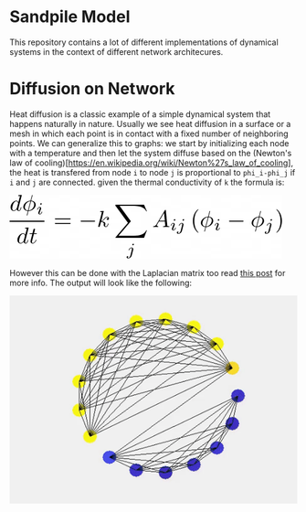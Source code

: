 # Sandpile Model
This repository contains a lot of different implementations of dynamical systems in the context of different network architecures.



# Diffusion on Network
Heat diffusion is a classic example of a simple dynamical system that happens naturally in nature. Usually we see heat diffusion in a surface or a mesh in which each point
is in contact with a fixed number of neighboring points. We can generalize this to graphs: we start by initializing each node with a temperature and then let the system diffuse based on
the (Newton's law of cooling)[https://en.wikipedia.org/wiki/Newton%27s_law_of_cooling], the heat is transfered from node `i` to node `j` is proportional to `phi_i-phi_j` if `i` and `j` are connected. given the thermal conductivity of `k`
the formula is:

![Demo](data/f1.png)


However this can be done with the Laplacian matrix too read [this post]() for more info. The output will look like the following:


![alt text](data/heat_transfer1.gif)




